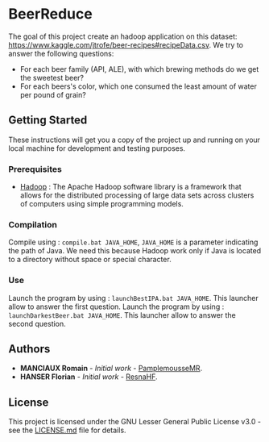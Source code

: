 # BeerReduce

The goal of this project create an hadoop application on this dataset: https://www.kaggle.com/jtrofe/beer-recipes#recipeData.csv.
We try to answer the following questions:
- For each beer family (API, ALE), with which brewing methods do we get the sweetest beer?
- For each beers's color, which one consumed the least amount of water per pound of grain?

## Getting Started

These instructions will get you a copy of the project up and running on your local machine for development and testing purposes.

### Prerequisites

- [Hadoop](https://hadoop.apache.org/) : The Apache Hadoop software library is a framework that allows for the distributed processing of large data sets across clusters of computers using simple programming models.

### Compilation

Compile using : `compile.bat JAVA_HOME`, `JAVA_HOME` is a parameter indicating the path of Java. We need this because Hadoop work only if Java is located to a directory without space or special character.

### Use

Launch the program by using : `launchBestIPA.bat JAVA_HOME`. This launcher allow to answer the first question.
Launch the program by using : `launchDarkestBeer.bat JAVA_HOME`. This launcher allow to answer the second question.

## Authors

* **MANCIAUX Romain** - *Initial work* - [PamplemousseMR](https://github.com/PamplemousseMR).
* **HANSER Florian** - *Initial work* - [ResnaHF](https://github.com/ResnaHF).

## License

This project is licensed under the GNU Lesser General Public License v3.0 - see the [LICENSE.md](LICENSE.md) file for details.